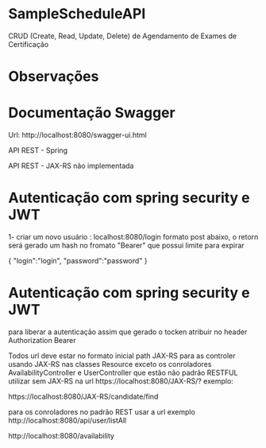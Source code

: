 # SampleScheduleAPI
CRUD (Create,  Read, Update, Delete) de Agendamento de Exames de Certificação

# Observações

# Documentação Swagger
Url: http://localhost:8080/swagger-ui.html

API REST - Spring

API REST - JAX-RS não implementada

# Autenticação com spring security e JWT
1- criar um novo usuário : localhost:8080/login
formato post abaixo, o retorn será gerado um hash no fromato "Bearer" que possui limite para expirar

{
	"login":"login",
	"password":"password"
}


# Autenticação com spring security e JWT
para liberar a autenticação assim que gerado o tocken atribuir no header 
Authorization 
Bearer <hash gerado>
  
Todos url deve estar no formato inicial path JAX-RS para as controler usando JAX-RS nas classes Resource exceto os conroladores AvailabilityController e UserController que estão não padrão RESTFUL utilizar sem JAX-RS na url
https://localhost:8080/JAX-RS/? exemplo:

https://localhost:8080/JAX-RS/candidate/find


para os conroladores no padrão REST usar a url
exemplo
http://localhost:8080/api/user/listAll

http://localhost:8080/availability

 
  




